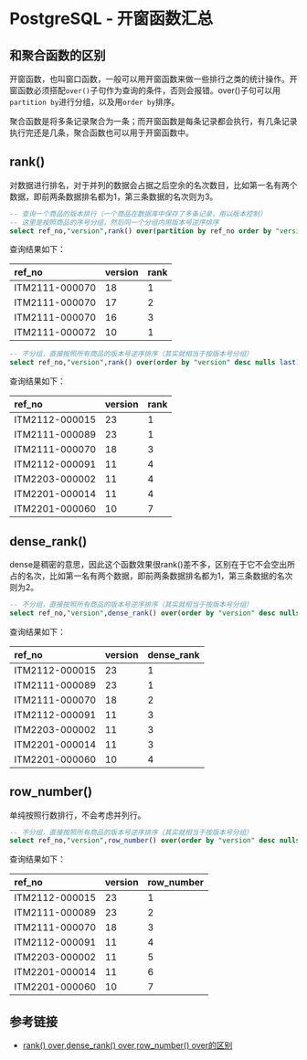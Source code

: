 # PostgreSQL - 开窗函数汇总

## 和聚合函数的区别

开窗函数，也叫窗口函数，一般可以用开窗函数来做一些排行之类的统计操作。开窗函数必须搭配`over()`子句作为查询的条件，否则会报错。over()子句可以用`partition by`进行分组，以及用`order by`排序。

聚合函数是将多条记录聚合为一条；而开窗函数是每条记录都会执行，有几条记录执行完还是几条，聚合函数也可以用于开窗函数中。
<!--more-->
## rank()

对数据进行排名，对于并列的数据会占据之后空余的名次数目，比如第一名有两个数据，即前两条数据排名都为1，第三条数据的名次则为3。

```sql
-- 查询一个商品的版本排行（一个商品在数据库中保存了多条记录，用以版本控制）
-- 这里是按照商品的序号分组，然后同一个分组内用版本号逆序排序
select ref_no,"version",rank() over(partition by ref_no order by "version" desc nulls last) from tb_item where updated_on > '2022-01-01';
```

查询结果如下：

|ref_no|version|rank|
|:-|:-|:-|
|ITM2111-000070|18|1|
|ITM2111-000070|17|2|
|ITM2111-000070|16|3|
|ITM2111-000072|10|1|

```sql
-- 不分组，直接按照所有商品的版本号逆序排序（其实就相当于按版本号分组）
select ref_no,"version",rank() over(order by "version" desc nulls last) from tb_item where updated_on > '2022-01-01';
```

查询结果如下：

|ref_no|version|rank|
|:-|:-|:-|
|ITM2112-000015|23|1|
|ITM2111-000089|23|1|
|ITM2111-000070|18|3|
|ITM2112-000091|11|4|
|ITM2203-000002|11|4|
|ITM2201-000014|11|4|
|ITM2201-000060|10|7|

## dense_rank()

dense是稠密的意思，因此这个函数效果很rank()差不多，区别在于它不会空出所占的名次，比如第一名有两个数据，即前两条数据排名都为1，第三条数据的名次则为2。

```sql
-- 不分组，直接按照所有商品的版本号逆序排序（其实就相当于按版本号分组）
select ref_no,"version",dense_rank() over(order by "version" desc nulls last) from tb_item where updated_on > '2022-01-01';
```

查询结果如下：

|ref_no|version|dense_rank|
|:-|:-|:-|
|ITM2112-000015|23|1|
|ITM2111-000089|23|1|
|ITM2111-000070|18|2|
|ITM2112-000091|11|3|
|ITM2203-000002|11|3|
|ITM2201-000014|11|3|
|ITM2201-000060|10|4|

## row_number()

单纯按照行数排行，不会考虑并列行。

```sql
-- 不分组，直接按照所有商品的版本号逆序排序（其实就相当于按版本号分组）
select ref_no,"version",row_number() over(order by "version" desc nulls last) from tb_item where updated_on > '2022-01-01';
```

查询结果如下：

|ref_no|version|row_number|
|:-|:-|:-|
|ITM2112-000015|23|1|
|ITM2111-000089|23|2|
|ITM2111-000070|18|3|
|ITM2112-000091|11|4|
|ITM2203-000002|11|5|
|ITM2201-000014|11|6|
|ITM2201-000060|10|7|

## 参考链接

* [rank() over,dense_rank() over,row_number() over的区别](https://weihubeats.blog.csdn.net/article/details/102502031)